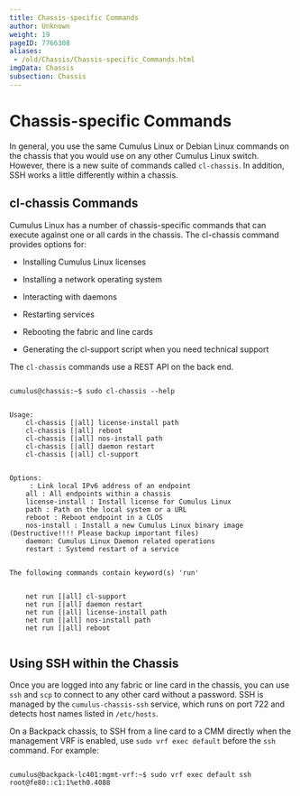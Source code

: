 ```yaml
---
title: Chassis-specific Commands
author: Unknown
weight: 19
pageID: 7766308
aliases:
 - /old/Chassis/Chassis-specific_Commands.html
imgData: Chassis
subsection: Chassis
---
```

# Chassis-specific Commands

In general, you use the same Cumulus Linux or Debian Linux commands on
the chassis that you would use on any other Cumulus Linux switch.
However, there is a new suite of commands called `cl-chassis`. In
addition, SSH works a little differently within a chassis.

## cl-chassis Commands

Cumulus Linux has a number of chassis-specific commands that can execute
against one or all cards in the chassis. The cl-chassis command provides
options for:

  - Installing Cumulus Linux licenses

  - Installing a network operating system

  - Interacting with daemons

  - Restarting services

  - Rebooting the fabric and line cards

  - Generating the cl-support script when you need technical support

The `cl-chassis` commands use a REST API on the back end.

```

cumulus@chassis:~$ sudo cl-chassis --help
 
 
Usage:
    cl-chassis [|all] license-install path
    cl-chassis [|all] reboot
    cl-chassis [|all] nos-install path
    cl-chassis [|all] daemon restart
    cl-chassis [|all] cl-support
 
 
Options:
     : Link local IPv6 address of an endpoint
    all : All endpoints within a chassis
    license-install : Install license for Cumulus Linux
    path : Path on the local system or a URL
    reboot : Reboot endpoint in a CLOS
    nos-install : Install a new Cumulus Linux binary image (Destructive!!!! Please backup important files)
    daemon: Cumulus Linux Daemon related operations
    restart : Systemd restart of a service
 
 
The following commands contain keyword(s) 'run'
 
 
    net run [|all] cl-support
    net run [|all] daemon restart
    net run [|all] license-install path
    net run [|all] nos-install path
    net run [|all] reboot


```

## Using SSH within the Chassis

Once you are logged into any fabric or line card in the chassis, you can
use `ssh` and `scp` to connect to any other card without a password. SSH
is managed by the `cumulus-chassis-ssh` service, which runs on port 722
and detects host names listed in `/etc/hosts`.

On a Backpack chassis, to SSH from a line card to a CMM directly when
the management VRF is enabled, use `sudo vrf exec default` before the
`ssh` command. For example:

```

cumulus@backpack-lc401:mgmt-vrf:~$ sudo vrf exec default ssh root@fe80::c1:1%eth0.4088


```
